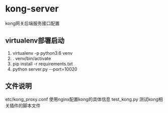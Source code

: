 # kong-server
kong网关后端服务接口配置

## virtualenv部署启动

1. virtualenv -p python3.6 venv
2. . venv/bin/activate
3. pip install -r requirements.txt
4. python server.py --port=10020

## 文件说明

etc/kong_proxy.conf 使用nginx配置kong的具体信息
test_kong.py 测试kong相关插件的脚本文件